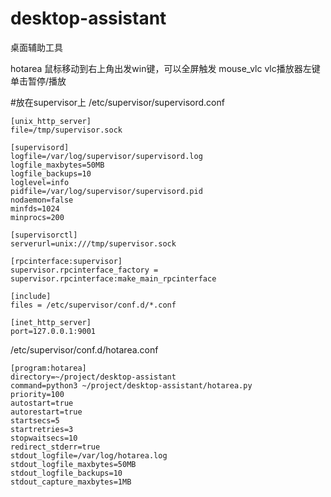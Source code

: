 # desktop-assistant
桌面辅助工具

hotarea 鼠标移动到右上角出发win键，可以全屏触发
mouse_vlc vlc播放器左键单击暂停/播放

#放在supervisor上
/etc/supervisor/supervisord.conf
```
[unix_http_server]
file=/tmp/supervisor.sock

[supervisord]
logfile=/var/log/supervisor/supervisord.log
logfile_maxbytes=50MB
logfile_backups=10
loglevel=info
pidfile=/var/log/supervisor/supervisord.pid
nodaemon=false
minfds=1024
minprocs=200

[supervisorctl]
serverurl=unix:///tmp/supervisor.sock

[rpcinterface:supervisor]
supervisor.rpcinterface_factory = supervisor.rpcinterface:make_main_rpcinterface

[include]
files = /etc/supervisor/conf.d/*.conf

[inet_http_server]
port=127.0.0.1:9001

```

/etc/supervisor/conf.d/hotarea.conf
```
[program:hotarea]
directory=~/project/desktop-assistant
command=python3 ~/project/desktop-assistant/hotarea.py
priority=100
autostart=true
autorestart=true
startsecs=5
startretries=3
stopwaitsecs=10
redirect_stderr=true
stdout_logfile=/var/log/hotarea.log
stdout_logfile_maxbytes=50MB
stdout_logfile_backups=10
stdout_capture_maxbytes=1MB

```